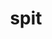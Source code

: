 ---
category: 4-letters
denotation: null
name: spit
reference_link: https://www.etymonline.com/word/spit
root_language: null
root_name: null
title: spit
type: free
word_sums:
- respelling: spit
  sum: 'Spit + '
---